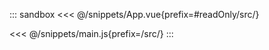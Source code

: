 ::: sandbox
<<< @/snippets/App.vue{prefix=#readOnly/src/}

<<< @/snippets/main.js{prefix=/src/}
:::
